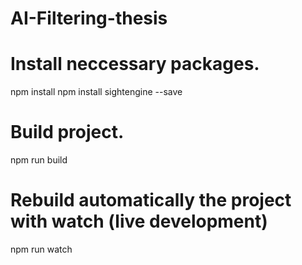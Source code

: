# AI-Filtering-thesis

# Install neccessary packages.
npm install
npm install sightengine --save

# Build project.
npm run build

# Rebuild automatically the project with watch (live development)
npm run watch